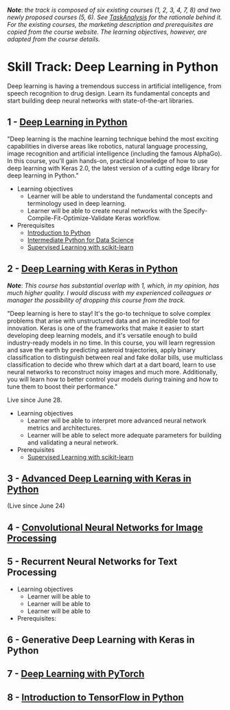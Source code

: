 **_Note_**: *the track is composed of six existing courses (1, 2, 3, 4, 7, 8) and two newly proposed courses (5, 6). See [TaskAnalysis](TaskAnalysis.md) for the rationale behind it. For the existing courses, the marketing description and prerequisites are copied from the course website. The learning objectives, however, are adapted from the course details.*

# Skill Track: Deep Learning in Python

Deep learning is having a tremendous success in artificial intelligence, from speech recognition to drug design. Learn its fundamental concepts and start building deep neural networks with state-of-the-art libraries.

## 1 - [Deep Learning in Python](https://www.datacamp.com/courses/deep-learning-in-python)
"Deep learning is the machine learning technique behind the most exciting capabilities in diverse areas like robotics, natural language processing, image recognition and artificial intelligence (including the famous AlphaGo). In this course, you'll gain hands-on, practical knowledge of how to use deep learning with Keras 2.0, the latest version of a cutting edge library for deep learning in Python."
  * Learning objectives
    * Learner will be able to understand the fundamental concepts and terminology used in deep learning. 
    * Learner will be able to create neural networks with the Specify-Compile-Fit-Optimize-Validate Keras workflow.
  * Prerequisites
    * [Introduction to Python](https://www.datacamp.com/courses/intro-to-python-for-data-science)
    * [Intermediate Python for Data Science](https://www.datacamp.com/courses/intermediate-python-for-data-science)
    * [Supervised Learning with scikit-learn](https://www.datacamp.com/courses/supervised-learning-with-scikit-learn)

## 2 - [Deep Learning with Keras in Python](https://www.datacamp.com/courses/deep-learning-with-keras-in-python)
**_Note_**: *This course has substantial overlap with 1, which, in my opinion, has much higher quality. I would discuss with my experienced colleagues or manager the possibility of dropping this course from the track.*

"Deep learning is here to stay! It's the go-to technique to solve complex problems that arise with unstructured data and an incredible tool for innovation. Keras is one of the frameworks that make it easier to start developing deep learning models, and it's versatile enough to build industry-ready models in no time. In this course, you will learn regression and save the earth by predicting asteroid trajectories, apply binary classification to distinguish between real and fake dollar bills, use multiclass classification to decide who threw which dart at a dart board, learn to use neural networks to reconstruct noisy images and much more. Additionally, you will learn how to better control your models during training and how to tune them to boost their performance."

Live since June 28.

  * Learning objectives
    * Learner will be able to interpret more advanced neural network metrics and architectures.
    * Learner will be able to select more adequate parameters for building and validating a neural network.
  * Prerequisites
    * [Supervised Learning with scikit-learn](https://www.datacamp.com/courses/supervised-learning-with-scikit-learn)

## 3 - [Advanced Deep Learning with Keras in Python](https://www.datacamp.com/courses/advanced-deep-learning-with-keras-in-python)
(Live since June 24)
## 4 - [Convolutional Neural Networks for Image Processing](https://www.datacamp.com/courses/convolutional-neural-networks-for-image-processing)
## 5 - Recurrent Neural Networks for Text Processing
  * Learning objectives
    * Learner will be able to
    * Learner will be able to
    * Learner will be able to
  * Prerequisites: 
## 6 - Generative Deep Learning with Keras in Python
## 7 - [Deep Learning with PyTorch](https://www.datacamp.com/courses/deep-learning-with-pytorch)
## 8 - [Introduction to TensorFlow in Python](https://www.datacamp.com/courses/introduction-to-tensorflow-in-python)
